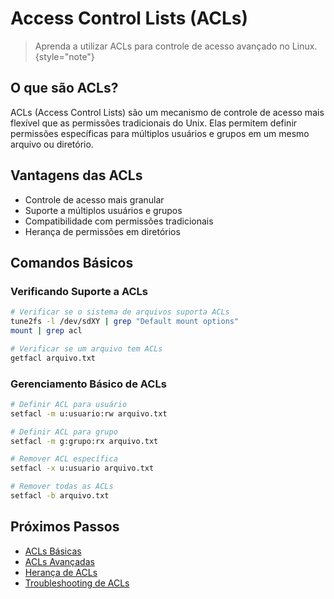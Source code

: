 # Access Control Lists (ACLs)

> Aprenda a utilizar ACLs para controle de acesso avançado no Linux.
> {style="note"}

## O que são ACLs?

ACLs (Access Control Lists) são um mecanismo de controle de acesso mais flexível que as permissões tradicionais do Unix. Elas permitem definir permissões específicas para múltiplos usuários e grupos em um mesmo arquivo ou diretório.

## Vantagens das ACLs

- Controle de acesso mais granular
- Suporte a múltiplos usuários e grupos
- Compatibilidade com permissões tradicionais
- Herança de permissões em diretórios

## Comandos Básicos

### Verificando Suporte a ACLs
```bash
# Verificar se o sistema de arquivos suporta ACLs
tune2fs -l /dev/sdXY | grep "Default mount options"
mount | grep acl

# Verificar se um arquivo tem ACLs
getfacl arquivo.txt
```

### Gerenciamento Básico de ACLs
```bash
# Definir ACL para usuário
setfacl -m u:usuario:rw arquivo.txt

# Definir ACL para grupo
setfacl -m g:grupo:rx arquivo.txt

# Remover ACL específica
setfacl -x u:usuario arquivo.txt

# Remover todas as ACLs
setfacl -b arquivo.txt
```

## Próximos Passos

- [ACLs Básicas](acl-basics.md)
- [ACLs Avançadas](acl-advanced.md)
- [Herança de ACLs](acl-inheritance.md)
- [Troubleshooting de ACLs](acl-troubleshooting.md)